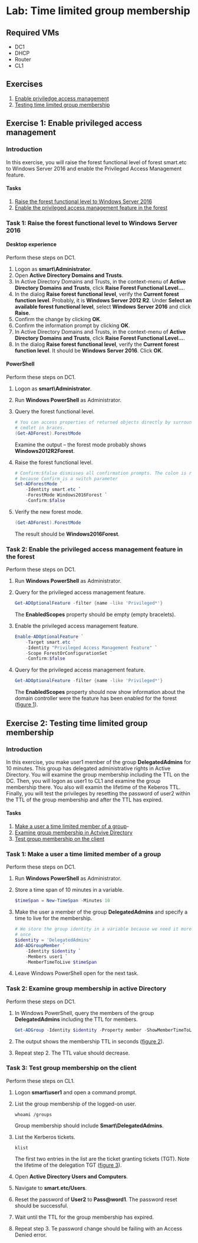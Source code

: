 # Lab: Time limited group membership

## Required VMs

* DC1
* DHCP
* Router
* CL1

## Exercises

1. [Enable priviledge access management](#exercise-1-enable-privileged-access-management)
1. [Testing time limited group membership](#exercise-2-testing-time-limited-group-membership)

## Exercise 1: Enable privileged access management

### Introduction

In this exercise, you will raise the forest functional level of forest smart.etc to Windows Server 2016 and enable the Privileged Access Management feature.

#### Tasks

1. [Raise the forest functional level to Windows Server 2016](#task-1-raise-the-forest-functional-level-to-windows-server-2016)
1. [Enable the privileged access management feature in the forest](#task-2-enable-the-privileged-access-management-feature-in-the-forest)

### Task 1: Raise the forest functional level to Windows Server 2016

#### Desktop experience

Perform these steps on DC1.

1. Logon as **smart\Administrator**.
1. Open **Active Directory Domains and Trusts**.
1. In Active Directory Domains and Trusts, in the context-menu of **Active Directory Domains and Trusts**, click **Raise Forest Functional Level...**.
1. In the dialog **Raise forest functional level**, verify the **Current forest function level**. Probably, it is **Windows Server 2012 R2**. Under **Select an available forest functional level**, select **Windows Server 2016** and click **Raise**.
1. Confirm the change by clicking **OK**.
1. Confirm the information prompt by clicking **OK**.
1. In Active Directory Domains and Trusts, in the context-menu of **Active Directory Domains and Trusts**, click **Raise Forest Functional Level...**.
1. In the dialog **Raise forest functional level**, verify the **Current forest function level**. It should be **Windows Server 2016**. Click **OK**.

#### PowerShell

Perform these steps on DC1.

1. Logon as **smart\Administrator**.
1. Run **Windows PowerShell** as Administrator.
1. Query the forest functional level.

    ````powershell
    # You can access properties of returned objects directly by surrounding the
    # cmdlet in braces.
    (Get-ADForest).ForestMode
    ````

    Examine the output – the forest mode probably shows **Windows2012R2Forest**.

1. Raise the forest functional level.

    ````powershell
    # Confirm:$false dismisses all confirmation prompts. The colon is required
    # because Confirm is a switch parameter
    Set-ADForestMode `
        -Identity smart.etc `
        -ForestMode Windows2016Forest `
        -Confirm:$false
    ````

1. Verify the new forest mode.

    ````powershell
    (Get-ADForest).ForestMode
    ````

    The result should be **Windows2016Forest**.

### Task 2: Enable the privileged access management feature in the forest

Perform these steps on DC1.

1. Run **Windows PowerShell** as Administrator.
1. Query for the privileged access management feature.

    ````powershell
    Get-ADOptionalFeature -filter {name -like 'Privileged*'}
    ````
  
    The **EnabledScopes** property should be empty (empty bracelets).

1. Enable the privileged access management feature.

    ````powershell
    Enable-ADOptionalFeature `
        -Target smart.etc `
        -Identity "Privileged Access Management Feature" `
        -Scope ForestOrConfigurationSet `
        -Confirm:$false
    ````

1. Query for the privileged access management feature.

    ````powershell
    Get-ADOptionalFeature -filter {name -like 'Privileged*'}
    ````
  
    The **EnabledScopes** property should now show information about the domain controller were the feature has been enabled for the forest ([figure 1]).
  
## Exercise 2: Testing time limited group membership

### Introduction

In this exercise, you make user1 member of the group **DelegatedAdmins** for 10 minutes. This group has delegated administrative rights in Active Directory. You will examine the group membership including the TTL on the DC. Then, you will logon as user1 to CL1 and examine the group membership there. You also will examin the lifetime of the Keberos TTL. Finally, you will test the privileges by resetting the password of user2 within the TTL of the group membership and after the TTL has expired.

#### Tasks

1. [Make a user a time limited member of a group](#task-1-make-a-user-a-time-limited-member-of-a-group)-
2. [Examine group membership in Actvive Directory](#task-2-examine-group-membership-in-active-directory)
3. [Test group membership on the client](#task-3-test-group-membership-on-the-client)

### Task 1: Make a user a time limited member of a group

Perform these steps on DC1.

1. Run **Windows PowerShell** as Administrator.
1. Store a time span of 10 minutes in a variable.

    ````powershell
    $timeSpan = New-TimeSpan -Minutes 10
    ````

1. Make the user a member of the group **DelegatedAdmins** and specify a time to live for the membership.

    ````powershell
    # We store the group identity in a variable because we need it more than 
    # once
    $identity = 'DelegatedAdmins'
    Add-ADGroupMember `
        -Identity $identity `
        -Members user1 `
        -MemberTimeToLive $timeSpan
    ````

1. Leave Windows PowerShell open for the next task.

### Task 2: Examine group membership in active Directory

Perform these steps on DC1.

1. In Windows PowerShell, query the members of the group **DelegatedAdmins** including the TTL for members.

    ````powershell
    Get-ADGroup -Identity $identity -Property member -ShowMemberTimeToLive
    ````

1. The output shows the membership TTL in seconds ([figure 2]).
1. Repeat step 2. The TTL value should decrease.

### Task 3: Test group membership on the client

Perform these steps on CL1.

1. Logon **smart\user1** and open a command prompt.
1. List the group membership of the logged-on user.

    ````shell
    whoami /groups
    ````

    Group membership should include **Smart\DelegatedAdmins**.

1. List the Kerberos tickets.

    ````shell
    klist
    ````

    The first two entries in the list are the ticket granting tickets (TGT). Note the lifetime of the delegation TGT ([figure 3]).

1. Open **Active Directory Users and Computers**.
1. Navigate to **smart.etc/Users**.
1. Reset the password of **User2** to **Pass@word1**. The password reset should be successful.
1. Wait until the TTL for the group membership has expired.
1. Repeat step 3. Te password change should be failing with an Access Denied error.

[figure 1]: images/PAM-enabled.png
[figure 2]: images/PAM-Get-ADGroup-TTL.png
[figure 3]: images/PAM-klist-lifetime.png